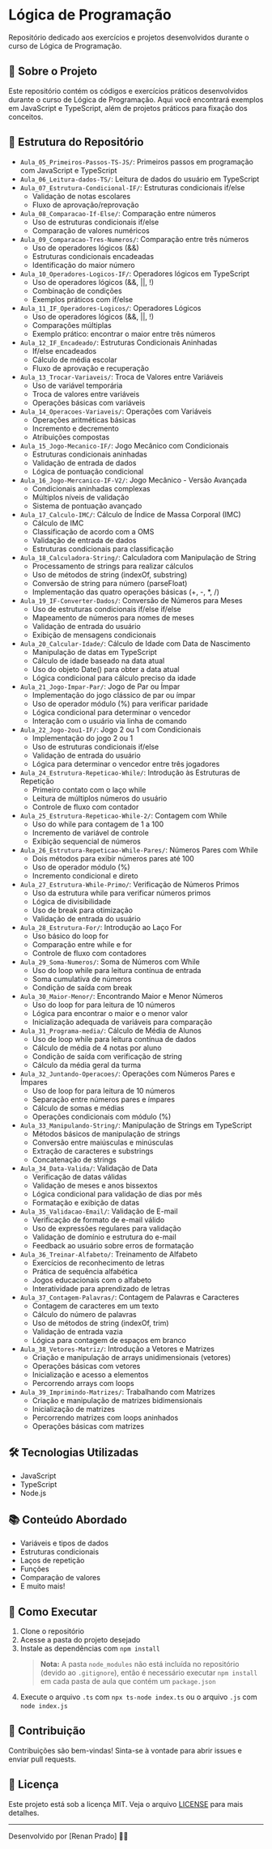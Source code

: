 # Lógica de Programação

Repositório dedicado aos exercícios e projetos desenvolvidos durante o curso de Lógica de Programação.

## 🚀 Sobre o Projeto
Este repositório contém os códigos e exercícios práticos desenvolvidos durante o curso de Lógica de Programação. Aqui você encontrará exemplos em JavaScript e TypeScript, além de projetos práticos para fixação dos conceitos.

## 📁 Estrutura do Repositório
- `Aula_05_Primeiros-Passos-TS-JS/`: Primeiros passos em programação com JavaScript e TypeScript
- `Aula_06_Leitura-dados-TS/`: Leitura de dados do usuário em TypeScript
- `Aula_07_Estrutura-Condicional-IF/`: Estruturas condicionais if/else
  - Validação de notas escolares
  - Fluxo de aprovação/reprovação
- `Aula_08_Comparacao-If-Else/`: Comparação entre números
  - Uso de estruturas condicionais if/else
  - Comparação de valores numéricos
- `Aula_09_Comparacao-Tres-Numeros/`: Comparação entre três números
  - Uso de operadores lógicos (&&)
  - Estruturas condicionais encadeadas
  - Identificação do maior número
- `Aula_10_Operadores-Logicos-IF/`: Operadores lógicos em TypeScript
  - Uso de operadores lógicos (&&, ||, !)
  - Combinação de condições
  - Exemplos práticos com if/else
- `Aula_11_IF_Operadores-Logicos/`: Operadores Lógicos
  - Uso de operadores lógicos (&&, ||, !)
  - Comparações múltiplas
  - Exemplo prático: encontrar o maior entre três números
- `Aula_12_IF_Encadeado/`: Estruturas Condicionais Aninhadas
  - If/else encadeados
  - Cálculo de média escolar
  - Fluxo de aprovação e recuperação
- `Aula_13_Trocar-Variaveis/`: Troca de Valores entre Variáveis
  - Uso de variável temporária
  - Troca de valores entre variáveis
  - Operações básicas com variáveis
- `Aula_14_Operacoes-Variaveis/`: Operações com Variáveis
  - Operações aritméticas básicas
  - Incremento e decremento
  - Atribuições compostas
- `Aula_15_Jogo-Mecanico-IF/`: Jogo Mecânico com Condicionais
  - Estruturas condicionais aninhadas
  - Validação de entrada de dados
  - Lógica de pontuação condicional
- `Aula_16_Jogo-Mercanico-IF-V2/`: Jogo Mecânico - Versão Avançada
  - Condicionais aninhadas complexas
  - Múltiplos níveis de validação
  - Sistema de pontuação avançado
- `Aula_17_Calculo-IMC/`: Cálculo de Índice de Massa Corporal (IMC)
  - Cálculo de IMC
  - Classificação de acordo com a OMS
  - Validação de entrada de dados
  - Estruturas condicionais para classificação
- `Aula_18_Calculadora-String/`: Calculadora com Manipulação de String
  - Processamento de strings para realizar cálculos
  - Uso de métodos de string (indexOf, substring)
  - Conversão de string para número (parseFloat)
  - Implementação das quatro operações básicas (+, -, *, /)
- `Aula_19_IF-Converter-Dados/`: Conversão de Números para Meses
  - Uso de estruturas condicionais if/else if/else
  - Mapeamento de números para nomes de meses
  - Validação de entrada do usuário
  - Exibição de mensagens condicionais
- `Aula_20_Calcular-Idade/`: Cálculo de Idade com Data de Nascimento
  - Manipulação de datas em TypeScript
  - Cálculo de idade baseado na data atual
  - Uso do objeto Date() para obter a data atual
  - Lógica condicional para cálculo preciso da idade
- `Aula_21_Jogo-Impar-Par/`: Jogo de Par ou Ímpar
  - Implementação do jogo clássico de par ou ímpar
  - Uso de operador módulo (%) para verificar paridade
  - Lógica condicional para determinar o vencedor
  - Interação com o usuário via linha de comando
- `Aula_22_Jogo-2ou1-IF/`: Jogo 2 ou 1 com Condicionais
  - Implementação do jogo 2 ou 1
  - Uso de estruturas condicionais if/else
  - Validação de entrada do usuário
  - Lógica para determinar o vencedor entre três jogadores
- `Aula_24_Estrutura-Repeticao-While/`: Introdução às Estruturas de Repetição
  - Primeiro contato com o laço while
  - Leitura de múltiplos números do usuário
  - Controle de fluxo com contador
- `Aula_25_Estrutura-Repeticao-While-2/`: Contagem com While
  - Uso do while para contagem de 1 a 100
  - Incremento de variável de controle
  - Exibição sequencial de números
- `Aula_26_Estrutura-Repeticao-While-Pares/`: Números Pares com While
  - Dois métodos para exibir números pares até 100
  - Uso de operador módulo (%)
  - Incremento condicional e direto
- `Aula_27_Estrutura-While-Primo/`: Verificação de Números Primos
  - Uso da estrutura while para verificar números primos
  - Lógica de divisibilidade
  - Uso de break para otimização
  - Validação de entrada do usuário
- `Aula_28_Estrutura-For/`: Introdução ao Laço For
  - Uso básico do loop for
  - Comparação entre while e for
  - Controle de fluxo com contadores
- `Aula_29_Soma-Numeros/`: Soma de Números com While
  - Uso do loop while para leitura contínua de entrada
  - Soma cumulativa de números
  - Condição de saída com break
- `Aula_30_Maior-Menor/`: Encontrando Maior e Menor Números
  - Uso do loop for para leitura de 10 números
  - Lógica para encontrar o maior e o menor valor
  - Inicialização adequada de variáveis para comparação
- `Aula_31_Programa-media/`: Cálculo de Média de Alunos
  - Uso de loop while para leitura contínua de dados
  - Cálculo de média de 4 notas por aluno
  - Condição de saída com verificação de string
  - Cálculo da média geral da turma
- `Aula_32_Juntando-Operacoes/`: Operações com Números Pares e Ímpares
  - Uso de loop for para leitura de 10 números
  - Separação entre números pares e ímpares
  - Cálculo de somas e médias
  - Operações condicionais com módulo (%)
- `Aula_33_Manipulando-String/`: Manipulação de Strings em TypeScript
  - Métodos básicos de manipulação de strings
  - Conversão entre maiúsculas e minúsculas
  - Extração de caracteres e substrings
  - Concatenação de strings
- `Aula_34_Data-Valida/`: Validação de Data
  - Verificação de datas válidas
  - Validação de meses e anos bissextos
  - Lógica condicional para validação de dias por mês
  - Formatação e exibição de datas
- `Aula_35_Validacao-Email/`: Validação de E-mail
  - Verificação de formato de e-mail válido
  - Uso de expressões regulares para validação
  - Validação de domínio e estrutura do e-mail
  - Feedback ao usuário sobre erros de formatação
- `Aula_36_Treinar-Alfabeto/`: Treinamento de Alfabeto
  - Exercícios de reconhecimento de letras
  - Prática de sequência alfabética
  - Jogos educacionais com o alfabeto
  - Interatividade para aprendizado de letras
- `Aula_37_Contagem-Palavras/`: Contagem de Palavras e Caracteres
  - Contagem de caracteres em um texto
  - Cálculo do número de palavras
  - Uso de métodos de string (indexOf, trim)
  - Validação de entrada vazia
  - Lógica para contagem de espaços em branco
- `Aula_38_Vetores-Matriz/`: Introdução a Vetores e Matrizes
  - Criação e manipulação de arrays unidimensionais (vetores)
  - Operações básicas com vetores
  - Inicialização e acesso a elementos
  - Percorrendo arrays com loops
- `Aula_39_Imprimindo-Matrizes/`: Trabalhando com Matrizes
  - Criação e manipulação de matrizes bidimensionais
  - Inicialização de matrizes
  - Percorrendo matrizes com loops aninhados
  - Operações básicas com matrizes

## 🛠️ Tecnologias Utilizadas
- JavaScript
- TypeScript
- Node.js

## 📚 Conteúdo Abordado
- Variáveis e tipos de dados
- Estruturas condicionais
- Laços de repetição
- Funções
- Comparação de valores
- E muito mais!

## 📝 Como Executar
1. Clone o repositório
2. Acesse a pasta do projeto desejado
3. Instale as dependências com `npm install`
   > **Nota:** A pasta `node_modules` não está incluída no repositório (devido ao `.gitignore`), então é necessário executar `npm install` em cada pasta de aula que contém um `package.json`
4. Execute o arquivo `.ts` com `npx ts-node index.ts` ou o arquivo `.js` com `node index.js`

## 🤝 Contribuição
Contribuições são bem-vindas! Sinta-se à vontade para abrir issues e enviar pull requests.

## 📄 Licença
Este projeto está sob a licença MIT. Veja o arquivo [LICENSE](LICENSE) para mais detalhes.

---

Desenvolvido por [Renan Prado] 👨‍💻